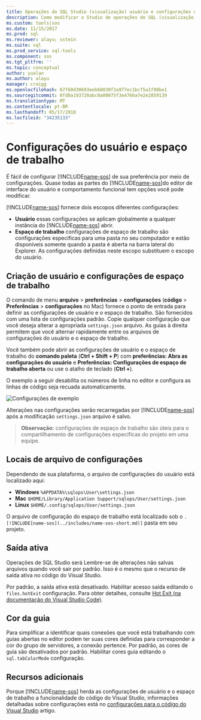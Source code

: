```yaml
---
title: Operações do SQL Studio (visualização) usuário e configurações de espaço de trabalho | Microsoft Docs
description: Como modificar o Studio de operações do SQL (visualização) usuário e configurações de espaço de trabalho.
ms.custom: tools|sos
ms.date: 11/15/2017
ms.prod: sql
ms.reviewer: alayu; sstein
ms.suite: sql
ms.prod_service: sql-tools
ms.component: sos
ms.tgt_pltfrm: ''
ms.topic: conceptual
author: yualan
ms.author: alayu
manager: craigg
ms.openlocfilehash: 67f60d30693eeb60030f3a977ec1bcf5a1f98be1
ms.sourcegitcommit: 6fd8a193728abc0a00075f3e4766a7e2e2859139
ms.translationtype: MT
ms.contentlocale: pt-BR
ms.lasthandoff: 05/17/2018
ms.locfileid: "34235133"
---
```

# <a name="user-and-workspace-settings"></a>Configurações do usuário e espaço de trabalho

É fácil de configurar [!INCLUDE[name-sos](../includes/name-sos-short.md)] de sua preferência por meio de configurações. Quase todas as partes do [!INCLUDE[name-sos](../includes/name-sos-short.md)]do editor de interface do usuário e comportamento funcional tem opções você pode modificar.

[!INCLUDE[name-sos](../includes/name-sos-short.md)] fornece dois escopos diferentes configurações:

* **Usuário** essas configurações se aplicam globalmente a qualquer instância do [!INCLUDE[name-sos](../includes/name-sos-short.md)] abrir.
* **Espaço de trabalho** configurações de espaço de trabalho são configurações específicas para uma pasta no seu computador e estão disponíveis somente quando a pasta é aberta na barra lateral do Explorer. As configurações definidas neste escopo substituem o escopo do usuário.

## <a name="creating-user-and-workspace-settings"></a>Criação de usuário e configurações de espaço de trabalho

O comando de menu **arquivo** > **preferências** > **configurações** (**código**  >  **Preferências** > **configurações** no Mac) fornece o ponto de entrada para definir as configurações de usuário e o espaço de trabalho. São fornecidos com uma lista de configurações padrão. Copie qualquer configuração que você deseja alterar a apropriada `settings.json` arquivo. As guias à direita permitem que você alternar rapidamente entre os arquivos de configurações do usuário e o espaço de trabalho.

Você também pode abrir as configurações de usuário e o espaço de trabalho do **comando paleta** (**Ctrl + Shift + P**) com **preferências: Abra as configurações do usuário** e  **Preferências: Configurações de espaço de trabalho aberta** ou use o atalho de teclado (**Ctrl +**).

O exemplo a seguir desabilita os números de linha no editor e configura as linhas de código seja recuada automaticamente.

![Configurações de exemplo](media/settings/sample-settings.png)

Alterações nas configurações serão recarregadas por [!INCLUDE[name-sos](../includes/name-sos-short.md)] após a modificação `settings.json` arquivo é salvo.

>**Observação:** configurações de espaço de trabalho são úteis para o compartilhamento de configurações específicas do projeto em uma equipe.

## <a name="settings-file-locations"></a>Locais de arquivo de configurações

Dependendo de sua plataforma, o arquivo de configurações do usuário está localizado aqui:

* **Windows** `%APPDATA%\sqlops\User\settings.json`
* **Mac** `$HOME/Library/Application Support/sqlops/User/settings.json`
* **Linux** `$HOME/.config/sqlops/User/settings.json`

O arquivo de configuração do espaço de trabalho está localizado sob o `.[!INCLUDE[name-sos](../includes/name-sos-short.md)]` pasta em seu projeto.

## <a name="hot-exit"></a>Saída ativa

Operações de SQL Studio será Lembre-se de alterações não salvas arquivos quando você sair por padrão. Isso é o mesmo que o recurso de saída ativa no código do Visual Studio.

Por padrão, a saída ativa está desativado. Habilitar acesso saída editando o `files.hotExit` configuração. Para obter detalhes, consulte [Hot Exit (na documentação do Visual Studio Code)](https://code.visualstudio.com/docs/editor/codebasics#_hot-exit).


## <a name="tab-color"></a>Cor da guia

Para simplificar a identificar quais conexões que você está trabalhando com guias abertas no editor podem ter suas cores definidas para corresponder a cor do grupo de servidores, a conexão pertence. Por padrão, as cores de guia são desativados por padrão. Habilitar cores guia editando o `sql.tabColorMode` configuração.

## <a name="additional-resources"></a>Recursos adicionais

Porque [!INCLUDE[name-sos](../includes/name-sos-short.md)] herda as configurações de usuário e o espaço de trabalho a funcionalidade do código do Visual Studio, informações detalhadas sobre configurações está no [configurações para o código do Visual Studio](https://code.visualstudio.com/docs/getstarted/settings) artigo.
